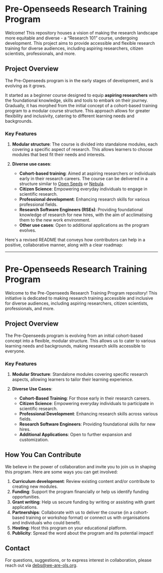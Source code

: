 # Pre-Openseeds Research Training Program

Welcome! This repository houses a vision of making the research landscape more equitable and diverse - a “Research 101” course, undergoing development. This project aims to provide accessible and flexible research training for diverse audiences, including aspiring researchers, citizen scientists, professionals, and more.

## Project Overview

The Pre-Openseeds program is in the early stages of development, and is evolving as it grows.

It started as a beginner course designed to equip **aspiring researchers** with the foundational knowledge, skills and tools to embark on their journey. Gradually, it has morphed from the initial concept of a cohort-based training program to a modular course structure. This approach allows for greater flexibility and inclusivity, catering to different learning needs and backgrounds.

### Key Features

1. **Modular structure**: The course is divided into standalone modules, each covering a specific aspect of research. This allows learners to choose modules that best fit their needs and interests.
   
2. **Diverse use cases**:
   - **Cohort-based training**: Aimed at aspiring researchers or individuals early in their research careers. The course can be delivered in a structure similar to [Open Seeds](we-are-ols.org/openseeds) or [Nebula](we-are-ols.org/nebula).
   - **Citizen Science**: Empowering everyday individuals to engage in scientific research.
   - **Professional development**: Enhancing research skills for various professional fields.
   - **Research Software Engineers (RSEs)**: Providing foundational knowledge of research for new hires, with the aim of acclimatising them to the new work environment.
   - **Other use cases**: Open to additional applications as the program evolves.



Here's a revised README that conveys how contributors can help in a positive, collaborative manner, along with a clear roadmap:

---

# Pre-Openseeds Research Training Program

Welcome to the Pre-Openseeds Research Training Program repository! This initiative is dedicated to making research training accessible and inclusive for diverse audiences, including aspiring researchers, citizen scientists, professionals, and more.

## Project Overview

The Pre-Openseeds program is evolving from an initial cohort-based concept into a flexible, modular structure. This allows us to cater to various learning needs and backgrounds, making research skills accessible to everyone.

### Key Features

1. **Modular Structure**: Standalone modules covering specific research aspects, allowing learners to tailor their learning experience.
   
2. **Diverse Use Cases**:
   - **Cohort-Based Training**: For those early in their research careers.
   - **Citizen Science**: Empowering everyday individuals to participate in scientific research.
   - **Professional Development**: Enhancing research skills across various fields.
   - **Research Software Engineers**: Providing foundational skills for new hires.
   - **Additional Applications**: Open to further expansion and customization.

## How You Can Contribute

We believe in the power of collaboration and invite you to join us in shaping this program. Here are some ways you can get involved:

1. **Curriculum development**: Review existing content and/or contribute to creating new modules.
2. **Funding**: Support the program financially or help us identify funding opportunities.
3. **Grant writing**: Help us secure funding by writing or assisting with grant applications.
4. **Partnerships**: Collaborate with us to deliver the course (in a cohort-based training or workshop format) or connect us with organisations and individuals who could benefit.
5. **Hosting**: Host this program on your educational platform.
7. **Publicity**: Spread the word about the program and its potential impact!


## Contact

For questions, suggestions, or to express interest in collaboration, please reach out via [debs@we-are-ols.org](debs@we-are-ols.org).


